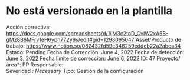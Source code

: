 # No está versionado en la plantilla

Acción correctiva: https://docs.google.com/spreadsheets/d/1ijM3c2toD_CvIW2xA5B-gMz8B6MFrv1eH6yph772y9s/edit#gid=1298095047
Asset/Producto de trabajo: https://www.notion.so/082432fd59c346259eddeb22a2abea34 
Estado: Pending
Fecha de Corrección: June 4, 2022
Fecha de detección: June 3, 2022
Fecha límite de corrección: June 6, 2022
ID: 47
Proyecto/área*: PP
Responsable:  
Severidad *: Necessary
Tipo*: Gestión de la configuración